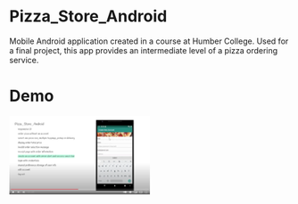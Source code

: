 # Pizza_Store_Android
Mobile Android application created in a course at Humber College. Used for a final project, this app provides an intermediate level of a pizza ordering service.

# Demo
[<img alt="youtube link to watch demo" width="50%" src="pizzaStoreThumbnail.png" />](https://www.youtube.com/watch?v=cvNTddy40i0)




